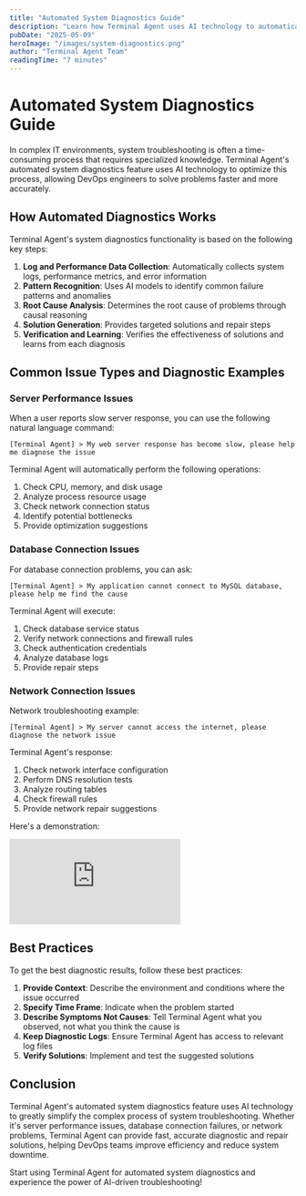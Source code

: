 ```yaml
---
title: "Automated System Diagnostics Guide"
description: "Learn how Terminal Agent uses AI technology to automatically identify and solve common system issues, improving operational efficiency."
pubDate: "2025-05-09"
heroImage: "/images/system-diagnostics.png"
author: "Terminal Agent Team"
readingTime: "7 minutes"
---
```


# Automated System Diagnostics Guide

In complex IT environments, system troubleshooting is often a time-consuming process that requires specialized knowledge. Terminal Agent's automated system diagnostics feature uses AI technology to optimize this process, allowing DevOps engineers to solve problems faster and more accurately.

## How Automated Diagnostics Works

Terminal Agent's system diagnostics functionality is based on the following key steps:

1. **Log and Performance Data Collection**: Automatically collects system logs, performance metrics, and error information
2. **Pattern Recognition**: Uses AI models to identify common failure patterns and anomalies
3. **Root Cause Analysis**: Determines the root cause of problems through causal reasoning
4. **Solution Generation**: Provides targeted solutions and repair steps
5. **Verification and Learning**: Verifies the effectiveness of solutions and learns from each diagnosis

## Common Issue Types and Diagnostic Examples

### Server Performance Issues

When a user reports slow server response, you can use the following natural language command:

```
[Terminal Agent] > My web server response has become slow, please help me diagnose the issue
```

Terminal Agent will automatically perform the following operations:

1. Check CPU, memory, and disk usage
2. Analyze process resource usage
3. Check network connection status
4. Identify potential bottlenecks
5. Provide optimization suggestions

### Database Connection Issues

For database connection problems, you can ask:

```
[Terminal Agent] > My application cannot connect to MySQL database, please help me find the cause
```

Terminal Agent will execute:

1. Check database service status
2. Verify network connections and firewall rules
3. Check authentication credentials
4. Analyze database logs
5. Provide repair steps

### Network Connection Issues

Network troubleshooting example:

```
[Terminal Agent] > My server cannot access the internet, please diagnose the network issue
```

Terminal Agent's response:

1. Check network interface configuration
2. Perform DNS resolution tests
3. Analyze routing tables
4. Check firewall rules
5. Provide network repair suggestions

Here's a demonstration:
<div class="youtube-embed-container">
  <div class="youtube-embed-wrapper">
    <iframe
      src="https://www.youtube.com/embed/b6y-LdzOPFo"
      title="Terminal Agent System Diagnostics Demo"
      frameborder="0"
      allow="accelerometer; autoplay; clipboard-write; encrypted-media; gyroscope; picture-in-picture"
      allowfullscreen
      class="youtube-iframe"
    ></iframe>
  </div>
</div>

## Best Practices

To get the best diagnostic results, follow these best practices:

1. **Provide Context**: Describe the environment and conditions where the issue occurred
2. **Specify Time Frame**: Indicate when the problem started
3. **Describe Symptoms Not Causes**: Tell Terminal Agent what you observed, not what you think the cause is
4. **Keep Diagnostic Logs**: Ensure Terminal Agent has access to relevant log files
5. **Verify Solutions**: Implement and test the suggested solutions

## Conclusion

Terminal Agent's automated system diagnostics feature uses AI technology to greatly simplify the complex process of system troubleshooting. Whether it's server performance issues, database connection failures, or network problems, Terminal Agent can provide fast, accurate diagnostic and repair solutions, helping DevOps teams improve efficiency and reduce system downtime.

Start using Terminal Agent for automated system diagnostics and experience the power of AI-driven troubleshooting!
